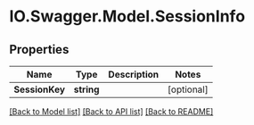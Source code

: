 # IO.Swagger.Model.SessionInfo
## Properties

Name | Type | Description | Notes
------------ | ------------- | ------------- | -------------
**SessionKey** | **string** |  | [optional] 

[[Back to Model list]](../README.md#documentation-for-models) [[Back to API list]](../README.md#documentation-for-api-endpoints) [[Back to README]](../README.md)

